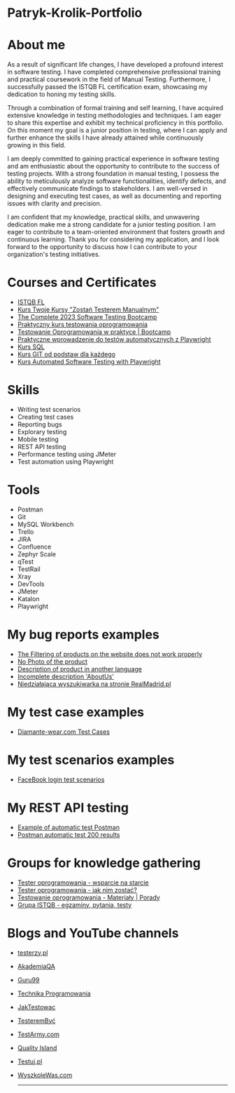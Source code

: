 # Patryk-Krolik-Portfolio

# About me
As a result of significant life changes, I have developed a profound interest in software testing. I have completed comprehensive professional training and practical coursework in the field of Manual Testing. Furthermore, I successfully passed the ISTQB FL certification exam, showcasing my dedication to honing my testing skills.

Through a combination of formal training and self learning, I have acquired extensive knowledge in testing methodologies and techniques. I am eager to share this expertise and exhibit my technical proficiency in this portfolio. On this moment my goal is a junior position in testing, where I can apply and further enhance the skills I have already attained while continuously growing in this field.

I am deeply committed to gaining practical experience in software testing and am enthusiastic about the opportunity to contribute to the success of testing projects. With a strong foundation in manual testing, I possess the ability to meticulously analyze software functionalities, identify defects, and effectively communicate findings to stakeholders. I am well-versed in designing and executing test cases, as well as documenting and reporting issues with clarity and precision.

I am confident that my knowledge, practical skills, and unwavering dedication make me a strong candidate for a junior testing position. I am eager to contribute to a team-oriented environment that fosters growth and continuous learning. Thank you for considering my application, and I look forward to the opportunity to discuss how I can contribute to your organization's testing initiatives.


# Courses and Certificates
- [ISTQB FL](https://drive.google.com/file/d/1qWQQE9YY_suNDZA-85LQENnoi4Hv4aaE/view?usp=sharing)
- [Kurs Twoje Kursy "Zostań Testerem Manualnym"](https://drive.google.com/file/d/1CM5jCWuj43tQC14V4Eqf1J-UTjwpdmGT/view?usp=sharing)
- [The Complete 2023 Software Testing Bootcamp](https://www.udemy.com/course/testerbootcamp/)
- [Praktyczny kurs testowania oprogramowania](https://www.udemy.com/course/praktyczny-kurs-testowania-oprogramowania/)
- [Testowanie Oprogramowania w praktyce | Bootcamp](https://www.udemy.com/course/testowanie-oprogramowania-w-praktyce-bootcamp/)
- [Praktyczne wprowadzenie do testów automatycznych z Playwright](https://www.youtube.com/playlist?list=PLfKhn9AcZ-cD2TCB__K7NP5XARaCzZYn7)
- [Kurs SQL](https://www.udemy.com/course/learn-mysql-for-beginners/)
- [Kurs GIT od podstaw dla każdego](https://www.udemy.com/course/git-od-podstaw-dla-kazdego/)
- [Kurs Automated Software Testing with Playwright](https://www.udemy.com/course/automated-software-testing-with-playwright/)



# Skills
- Writing test scenarios
- Creating test cases
- Reporting bugs
- Explorary testing
- Mobile testing
- REST API testing
- Performance testing using JMeter
- Test automation using Playwright


# Tools

- Postman
- Git
- MySQL Workbench
- Trello
- JIRA
- Confluence
- Zephyr Scale
- qTest
- TestRail
- Xray
- DevTools
- JMeter
- Katalon
- Playwright 

# My bug reports examples
- [The Filtering of products on the website does not work properly](https://drive.google.com/file/d/1gZZF1VT_KUI5O_LovQkmHNcTvhWfLa2v/view?usp=sharing)
- [No Photo of the product](https://drive.google.com/file/d/1E2uRweg7QlRSck9NmhNuhMRszzkRt1Pe/view?usp=sharing)
- [Description of product in another language](https://drive.google.com/file/d/1zZ8sNyeZ-eDABq3MS_69D1kam3L2_mFB/view?usp=sharing)
- [Incomplete description 'AboutUs'](https://drive.google.com/file/d/1R_FpSZFg_13okWraR-XOXjBjaDWwpJQv/view?usp=sharing)
- [Niedziałająca wyszukiwarka na stronie RealMadrid.pl](https://drive.google.com/file/d/1u00AonPdTfjq8gSX0p0l1NnT64Eo2Y3w/view?usp=sharing)


# My test case examples
- [Diamante-wear.com Test Cases](https://docs.google.com/spreadsheets/d/175HFnOQSHxk7ivAjmMBkFwUMVncC0h4uydUBGULE_Ps/edit?usp=sharing) 


# My test scenarios examples
- [FaceBook login test scenarios](https://trello.com/c/kpjESCHF)

# My REST API testing  
- [Example of automatic test Postman](https://drive.google.com/file/d/1mg5AvwEHYgsDvGI9F4Mt9fTdhrt18Y8g/view?usp=sharing)
- [Postman automatic test 200 results](https://drive.google.com/file/d/1lJpGzf8ps8GEO0afOaIT_b9oKJkg4wYi/view?usp=sharing)

# Groups for knowledge gathering

* [Tester oprogramowania - wsparcie na starcie](https://www.facebook.com/groups/testeroprogramowania/?ref=group_header)
* [Tester oprogramowania - jak nim zostać?](https://www.facebook.com/groups/531570473876610/?ref=group_header)
* [Testowanie oprogramowania - Materiały | Porady](https://www.facebook.com/groups/testowanie/)
* [Grupa ISTQB - egzaminy, pytania, testy](https://www.facebook.com/groups/194288250951242/)


# Blogs and YouTube channels

* [testerzy.pl](http://testerzy.pl)
* [AkademiaQA](https://www.youtube.com/@akademiaqa)
* [Guru99](https://www.youtube.com/@guru99com)
* [Technika Programowania](https://www.youtube.com/@TechnikaProgramowania)
* [JakTestowac](https://www.youtube.com/@jaktestowac/)
* [TesteremByć](https://testerembyc.pl/)
* [TestArmy.com](https://testarmy.com/pl/blog)
* [Quality Island](https://www.youtube.com/@quality_island)
* [Testuj.pl](https://testuj.pl/blog/)
* [WyszkoleWas.com](https://www.wyszkolewas.com.pl/blog/)

  ______________________________________________________________________________________________________________________

